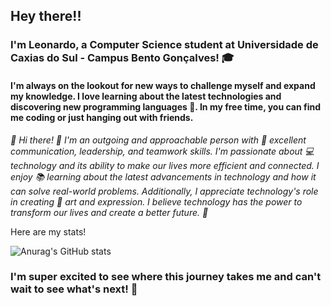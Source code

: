 ## Hey there!!
### I'm Leonardo, a Computer Science student at Universidade de Caxias do Sul - Campus Bento Gonçalves! 🎓
#### I'm always on the lookout for new ways to challenge myself and expand my knowledge. I love learning about the latest technologies and discovering new programming languages 🌟. In my free time, you can find me coding or just hanging out with friends. 

*👋 Hi there! 👋 I'm an outgoing and approachable person with 💬 excellent communication, leadership, and teamwork skills. I'm passionate about 💻 technology and its ability to make our lives more efficient and connected. I enjoy 📚 learning about the latest advancements in technology and how it can solve real-world problems. Additionally, I appreciate technology's role in creating 🎨 art and expression. I believe technology has the power to transform our lives and create a better future. 🚀*

Here are my stats!

![Anurag's GitHub stats](https://github-readme-stats.vercel.app/api?username=leonardomonteblanc&show_icons=true&theme=dracula)

### I'm super excited to see where this journey takes me and can't wait to see what's next! 🚀
